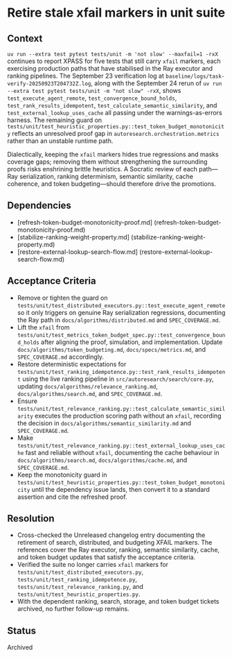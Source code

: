 # Retire stale xfail markers in unit suite

## Context
`uv run --extra test pytest tests/unit -m 'not slow' --maxfail=1 -rxX`
continues to report XPASS for five tests that still carry `xfail`
markers, each exercising production paths that have stabilised in the
Ray executor and ranking pipelines. The September 23 verification log at
`baseline/logs/task-verify-20250923T204732Z.log`, along with the
September 24 rerun of
`uv run --extra test pytest tests/unit -m "not slow" -rxX`, shows
`test_execute_agent_remote`, `test_convergence_bound_holds`,
`test_rank_results_idempotent`,
`test_calculate_semantic_similarity`, and
`test_external_lookup_uses_cache` all passing under the
warnings-as-errors harness. The remaining guard on
`tests/unit/test_heuristic_properties.py::test_token_budget_monotonicity`
reflects an unresolved proof gap in
`autoresearch.orchestration.metrics` rather than an unstable runtime
path.

Dialectically, keeping the `xfail` markers hides true regressions and
masks coverage gaps; removing them without strengthening the surrounding
proofs risks enshrining brittle heuristics. A Socratic review of each
path—Ray serialization, ranking determinism, semantic similarity, cache
coherence, and token budgeting—should therefore drive the promotions.

## Dependencies
- [refresh-token-budget-monotonicity-proof.md]
  (refresh-token-budget-monotonicity-proof.md)
- [stabilize-ranking-weight-property.md]
  (stabilize-ranking-weight-property.md)
- [restore-external-lookup-search-flow.md]
  (restore-external-lookup-search-flow.md)

## Acceptance Criteria
- Remove or tighten the guard on
  `tests/unit/test_distributed_executors.py::test_execute_agent_remote` so
  it only triggers on genuine Ray serialization regressions, documenting
  the Ray path in `docs/algorithms/distributed.md` and
  `SPEC_COVERAGE.md`.
- Lift the `xfail` from
  `tests/unit/test_metrics_token_budget_spec.py::test_convergence_bound_holds`
  after aligning the proof, simulation, and implementation. Update
  `docs/algorithms/token_budgeting.md`, `docs/specs/metrics.md`, and
  `SPEC_COVERAGE.md` accordingly.
- Restore deterministic expectations for
  `tests/unit/test_ranking_idempotence.py::test_rank_results_idempotent`
  using the live ranking pipeline in `src/autoresearch/search/core.py`,
  updating `docs/algorithms/relevance_ranking.md`,
  `docs/algorithms/search.md`, and `SPEC_COVERAGE.md`.
- Ensure
  `tests/unit/test_relevance_ranking.py::test_calculate_semantic_similarity`
  executes the production scoring path without an `xfail`, recording the
  decision in `docs/algorithms/semantic_similarity.md` and
  `SPEC_COVERAGE.md`.
- Make
  `tests/unit/test_relevance_ranking.py::test_external_lookup_uses_cache`
  fast and reliable without `xfail`, documenting the cache behaviour in
  `docs/algorithms/search.md`, `docs/algorithms/cache.md`, and
  `SPEC_COVERAGE.md`.
- Keep the monotonicity guard in
  `tests/unit/test_heuristic_properties.py::test_token_budget_monotonicity`
  until the dependency issue lands, then convert it to a standard
  assertion and cite the refreshed proof.

## Resolution
- Cross-checked the Unreleased changelog entry documenting the retirement
  of search, distributed, and budgeting XFAIL markers. The references
  cover the Ray executor, ranking, semantic similarity, cache, and token
  budget updates that satisfy the acceptance criteria.
- Verified the suite no longer carries `xfail` markers for
  `tests/unit/test_distributed_executors.py`,
  `tests/unit/test_ranking_idempotence.py`,
  `tests/unit/test_relevance_ranking.py`, and
  `tests/unit/test_heuristic_properties.py`.
- With the dependent ranking, search, storage, and token budget tickets
  archived, no further follow-up remains.

## Status
Archived
